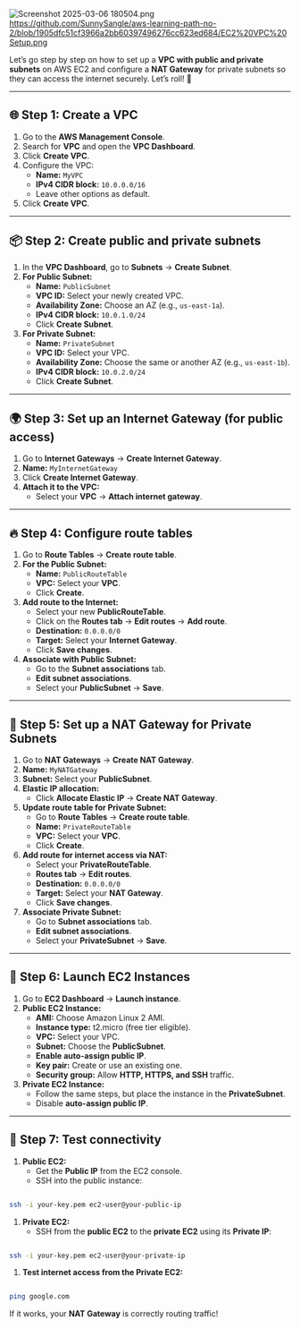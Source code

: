 ![Screenshot 2025-03-06 180504.png](attachment:b63b5a3f-c526-4377-a5a7-1d7838ba8136:Screenshot_2025-03-06_180504.png)
https://github.com/SunnySangle/aws-learning-path-no-2/blob/1905dfc51cf3966a2bb60397496276cc623ed684/EC2%20VPC%20Setup.png

Let’s go step by step on how to set up a **VPC with public and private subnets** on AWS EC2 and configure a **NAT Gateway** for private subnets so they can access the internet securely. Let’s roll! 🚀

---

## 🌐 **Step 1: Create a VPC**

1. Go to the **AWS Management Console**.
2. Search for **VPC** and open the **VPC Dashboard**.
3. Click **Create VPC**.
4. Configure the VPC:
    - **Name:** `MyVPC`
    - **IPv4 CIDR block:** `10.0.0.0/16`
    - Leave other options as default.
5. Click **Create VPC**.

---

## 📦 **Step 2: Create public and private subnets**

1. In the **VPC Dashboard**, go to **Subnets** → **Create Subnet**.
2. **For Public Subnet:**
    - **Name:** `PublicSubnet`
    - **VPC ID:** Select your newly created VPC.
    - **Availability Zone:** Choose an AZ (e.g., `us-east-1a`).
    - **IPv4 CIDR block:** `10.0.1.0/24`
    - Click **Create Subnet**.
3. **For Private Subnet:**
    - **Name:** `PrivateSubnet`
    - **VPC ID:** Select your VPC.
    - **Availability Zone:** Choose the same or another AZ (e.g., `us-east-1b`).
    - **IPv4 CIDR block:** `10.0.2.0/24`
    - Click **Create Subnet**.

---

## 🌍 **Step 3: Set up an Internet Gateway (for public access)**

1. Go to **Internet Gateways** → **Create Internet Gateway**.
2. **Name:** `MyInternetGateway`
3. Click **Create Internet Gateway**.
4. **Attach it to the VPC:**
    - Select your **VPC** → **Attach internet gateway**.

---

## 🔥 **Step 4: Configure route tables**

1. Go to **Route Tables** → **Create route table**.
2. **For the Public Subnet:**
    - **Name:** `PublicRouteTable`
    - **VPC:** Select your **VPC**.
    - Click **Create**.
3. **Add route to the Internet:**
    - Select your new **PublicRouteTable**.
    - Click on the **Routes tab** → **Edit routes** → **Add route**.
    - **Destination:** `0.0.0.0/0`
    - **Target:** Select your **Internet Gateway**.
    - Click **Save changes**.
4. **Associate with Public Subnet:**
    - Go to the **Subnet associations** tab.
    - **Edit subnet associations**.
    - Select your **PublicSubnet** → **Save**.

---

## 🏡 **Step 5: Set up a NAT Gateway for Private Subnets**

1. Go to **NAT Gateways** → **Create NAT Gateway**.
2. **Name:** `MyNATGateway`
3. **Subnet:** Select your **PublicSubnet**.
4. **Elastic IP allocation:**
    - Click **Allocate Elastic IP** → **Create NAT Gateway**.
5. **Update route table for Private Subnet:**
    - Go to **Route Tables** → **Create route table**.
    - **Name:** `PrivateRouteTable`
    - **VPC:** Select your **VPC**.
    - Click **Create**.
6. **Add route for internet access via NAT:**
    - Select your **PrivateRouteTable**.
    - **Routes tab** → **Edit routes**.
    - **Destination:** `0.0.0.0/0`
    - **Target:** Select your **NAT Gateway**.
    - Click **Save changes**.
7. **Associate Private Subnet:**
    - Go to **Subnet associations** tab.
    - **Edit subnet associations**.
    - Select your **PrivateSubnet** → **Save**.

---

## 📡 **Step 6: Launch EC2 Instances**

1. Go to **EC2 Dashboard** → **Launch instance**.
2. **Public EC2 Instance:**
    - **AMI:** Choose Amazon Linux 2 AMI.
    - **Instance type:** t2.micro (free tier eligible).
    - **VPC:** Select your VPC.
    - **Subnet:** Choose the **PublicSubnet**.
    - **Enable auto-assign public IP**.
    - **Key pair:** Create or use an existing one.
    - **Security group:** Allow **HTTP, HTTPS, and SSH** traffic.
3. **Private EC2 Instance:**
    - Follow the same steps, but place the instance in the **PrivateSubnet**.
    - Disable **auto-assign public IP**.

---

## 🎯 **Step 7: Test connectivity**

1. **Public EC2:**
    - Get the **Public IP** from the EC2 console.
    - SSH into the public instance:

```bash

ssh -i your-key.pem ec2-user@your-public-ip

```

1. **Private EC2:**
    - SSH from the **public EC2** to the **private EC2** using its **Private IP**:

```bash

ssh -i your-key.pem ec2-user@your-private-ip

```

1. **Test internet access from the Private EC2:**

```bash

ping google.com

```

If it works, your **NAT Gateway** is correctly routing traffic!
